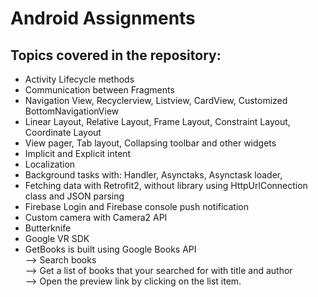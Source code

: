 # Android Assignments

## Topics covered in the repository:
* Activity Lifecycle methods
* Communication between Fragments
* Navigation View, Recyclerview, Listview, CardView, Customized BottomNavigationView
* Linear Layout, Relative Layout, Frame Layout, Constraint Layout, Coordinate Layout
* View pager, Tab layout, Collapsing toolbar and other widgets
* Implicit and Explicit intent
* Localization
* Background tasks with: Handler, Asynctaks, Asynctask loader, 
* Fetching data with Retrofit2, without library using HttpUrlConnection class and JSON parsing
* Firebase Login and Firebase console push notification
* Custom camera with Camera2 API
* Butterknife
* Google VR SDK
* GetBooks is built using Google Books API </br>
--> Search books </br>
--> Get a list of books that your searched for with title and author </br>
--> Open the preview link by clicking on the list item. </br>
